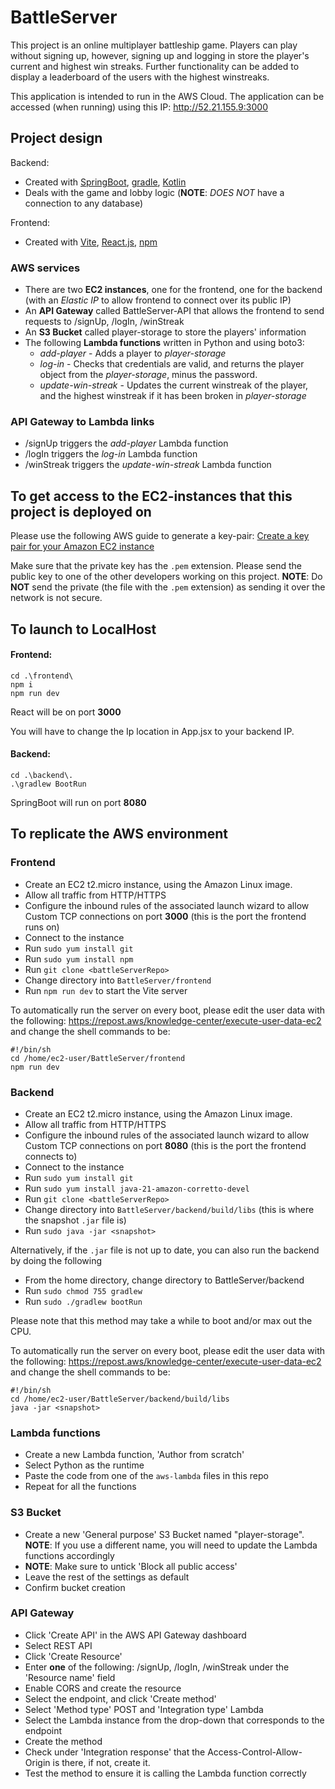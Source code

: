 # BattleServer
This project is an online multiplayer battleship game. Players can play without signing up, however, signing up and logging in store the player's current and highest win streaks. Further functionality can be added to display a leaderboard of the users with the highest winstreaks. 

This application is intended to run in the AWS Cloud. The application can be accessed (when running) using this IP: http://52.21.155.9:3000

## Project design
Backend: 
- Created with [SpringBoot](https://spring.io/projects/spring-boot), [gradle](https://gradle.org/), [Kotlin](https://kotlinlang.org)
- Deals with the game and lobby logic (**NOTE**: *DOES NOT* have a connection to any database)

Frontend:
- Created with [Vite](https://vite.dev/), [React.js](https://reactjs.org), [npm](https://www.npmjs.com/)

### AWS services
- There are two **EC2 instances**, one for the frontend, one for the backend (with an *Elastic IP* to allow frontend to connect over its public IP)
- An **API Gateway** called BattleServer-API that allows the frontend to send requests to /signUp, /logIn, /winStreak
- An **S3 Bucket** called player-storage to store the players' information
- The following **Lambda functions** written in Python and using boto3:
  - *add-player* - Adds a player to *player-storage*
  - *log-in* - Checks that credentials are valid, and returns the player object from the *player-storage*, minus the password.
  - *update-win-streak* - Updates the current winstreak of the player, and the highest winstreak if it has been broken in *player-storage*

### API Gateway to Lambda links
- /signUp triggers the *add-player* Lambda function
- /logIn triggers the *log-in* Lambda function
- /winStreak triggers the *update-win-streak* Lambda function

## To get access to the EC2-instances that this project is deployed on
Please use the following AWS guide to generate a key-pair: [Create a key pair for your Amazon EC2 instance](https://docs.aws.amazon.com/AWSEC2/latest/UserGuide/create-key-pairs.html)

Make sure that the private key has the `.pem` extension. Please send the public key to one of the other developers working on this project. **NOTE**: Do **NOT** send the private (the file with the `.pem` extension) as sending it over the network is not secure.
## To launch to LocalHost
#### Frontend:
```
cd .\frontend\
npm i
npm run dev
```
React will be on port **3000**

You will have to change the Ip location in App.jsx to your backend IP.

#### Backend:
```
cd .\backend\.
.\gradlew BootRun
```

SpringBoot will run on port **8080**

## To replicate the AWS environment
### Frontend
- Create an EC2 t2.micro instance, using the Amazon Linux image.
- Allow all traffic from HTTP/HTTPS
- Configure the inbound rules of the associated launch wizard to allow Custom TCP connections on port **3000** (this is the port the frontend runs on)
- Connect to the instance
- Run `sudo yum install git`
- Run `sudo yum install npm`
- Run `git clone <battleServerRepo>`
- Change directory into `BattleServer/frontend`
- Run `npm run dev` to start the Vite server

To automatically run the server on every boot, please edit the user data with the following: https://repost.aws/knowledge-center/execute-user-data-ec2 and change the shell commands to be:
```
#!/bin/sh
cd /home/ec2-user/BattleServer/frontend
npm run dev
```

### Backend
- Create an EC2 t2.micro instance, using the Amazon Linux image.
- Allow all traffic from HTTP/HTTPS
- Configure the inbound rules of the associated launch wizard to allow Custom TCP connections on port **8080** (this is the port the frontend connects to)
- Connect to the instance
- Run `sudo yum install git`
- Run `sudo yum install java-21-amazon-corretto-devel`
- Run `git clone <battleServerRepo>`
- Change directory into `BattleServer/backend/build/libs` (this is where the snapshot `.jar` file is)
- Run `sudo java -jar <snapshot>`

Alternatively, if the `.jar` file is not up to date, you can also run the backend by doing the following
- From the home directory, change directory to BattleServer/backend
- Run `sudo chmod 755 gradlew`
- Run `sudo ./gradlew bootRun`

Please note that this method may take a while to boot and/or max out the CPU.

To automatically run the server on every boot, please edit the user data with the following: https://repost.aws/knowledge-center/execute-user-data-ec2 and change the shell commands to be:
```
#!/bin/sh
cd /home/ec2-user/BattleServer/backend/build/libs
java -jar <snapshot>
```

### Lambda functions
- Create a new Lambda function, 'Author from scratch'
- Select Python as the runtime
- Paste the code from one of the `aws-lambda` files in this repo
- Repeat for all the functions

### S3 Bucket
- Create a new 'General purpose' S3 Bucket named "player-storage". **NOTE**: If you use a different name, you will need to update the Lambda functions accordingly
- **NOTE**: Make sure to untick 'Block all public access'
- Leave the rest of the settings as default
- Confirm bucket creation

### API Gateway
- Click 'Create API' in the AWS API Gateway dashboard
- Select REST API
- Click 'Create Resource'
- Enter **one** of the following: /signUp, /logIn, /winStreak under the 'Resource name' field
- Enable CORS and create the resource
- Select the endpoint, and click 'Create method'
- Select 'Method type' POST and 'Integration type' Lambda
- Select the Lambda instance from the drop-down that corresponds to the endpoint
- Create the method
- Check under 'Integration response' that the Access-Control-Allow-Origin is there, if not, create it.
- Test the method to ensure it is calling the Lambda function correctly
